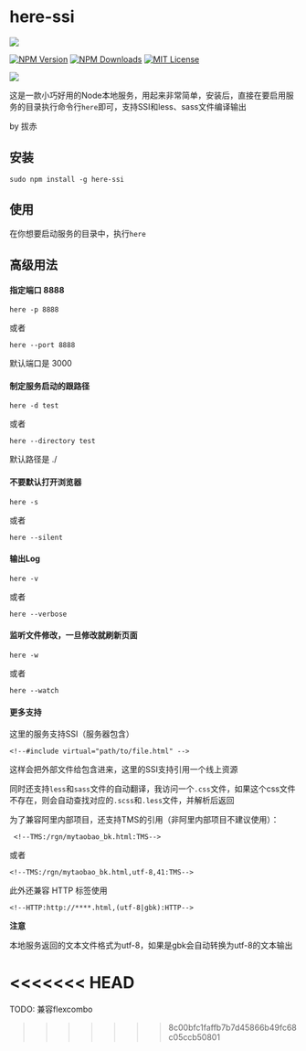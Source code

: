 # here-ssi

![](https://gw.alicdn.com/tps/TB1ffYbJXXXXXbNXFXXXXXXXXXX-1044-292.png_400x400.jpg)

[![NPM Version][npm-version-image]][npm-url]
[![NPM Downloads][npm-downloads-image]][npm-url]
[![MIT License][license-image]][license-url]

[![](https://nodei.co/npm/here-ssi.png)](https://npmjs.org/package/here-ssi)

这是一款小巧好用的Node本地服务，用起来非常简单，安装后，直接在要启用服务的目录执行命令行`here`即可，支持SSI和less、sass文件编译输出

by 拔赤

## 安装 

	sudo npm install -g here-ssi

## 使用

在你想要启动服务的目录中，执行`here`

## 高级用法

#### 指定端口 8888

	here -p 8888

或者

	here --port 8888

默认端口是 3000

#### 制定服务启动的跟路径

	here -d test

或者

	here --directory test

默认路径是 ./

#### 不要默认打开浏览器

	here -s

或者

	here --silent

#### 输出Log

	here -v

或者

	here --verbose


#### 监听文件修改，一旦修改就刷新页面

	here -w

或者

	here --watch

#### 更多支持

这里的服务支持SSI（服务器包含）

	<!--#include virtual="path/to/file.html" -->

这样会把外部文件给包含进来，这里的SSI支持引用一个线上资源

同时还支持`less`和`sass`文件的自动翻译，我访问一个`.css`文件，如果这个css文件不存在，则会自动查找对应的`.scss`和`.less`文件，并解析后返回

为了兼容阿里内部项目，还支持TMS的引用（非阿里内部项目不建议使用）：

	 <!--TMS:/rgn/mytaobao_bk.html:TMS-->  
	
或者

	<!--TMS:/rgn/mytaobao_bk.html,utf-8,41:TMS-->

此外还兼容 HTTP 标签使用

	<!--HTTP:http://****.html,(utf-8|gbk):HTTP-->

**注意**

本地服务返回的文本文件格式为utf-8，如果是gbk会自动转换为utf-8的文本输出

[npm-version-image]: http://img.shields.io/npm/v/here-ssi.svg?style=flat
[npm-url]: https://www.npmjs.com/package/here-ssi
[npm-downloads-image]: http://img.shields.io/npm/dm/here-ssi.svg?style=flat
[license-image]: http://img.shields.io/badge/license-MIT-blue.svg?style=flat
[license-url]: LICENSE
<<<<<<< HEAD
=======

TODO: 兼容flexcombo
>>>>>>> 8c00bfc1faffb7b7d45866b49fc68c05ccb50801
